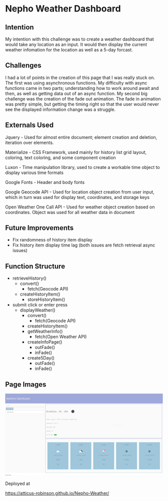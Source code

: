 # Nepho Weather Dashboard

## Intention

My intention with this challenge was to create a weather dashboard that would take any location as an input. It would then display the current weather infomation for the location as well as a 5-day forcast.

## Challenges

I had a lot of points in the creation of this page that I was really stuck on. The first was using asynchronous functions. My difficulty with async functions came in two parts; understanding how to work around await and then, as well as getting data out of an async function. My second big challenge was the creation of the fade out animation. The fade in animation was pretty simple, but getting the timing right so that the user would never see the displayed information change was a struggle.

## Externals Used

Jquery - Used for almost entire document; element   creation and deletion, iteration over elements.

Materialize - CSS Framework, used mainly for history list grid layout, coloring, text coloring, and some component creation

Luxon - Time manipulation library, used to create a workable time object to display various time formats

Google Fonts - Header and body fonts

Google Geocode API - Used for location object creation from user input, which in turn was used for display text, coordinates, and storage keys

Open Weather One Call API - Used for weather object creation based on coordinates. Object was used for all weather data in document

## Future Improvements

- Fix randomness of history item display
- Fix history item display time lag (both issues are fetch retrieval async issues)

## Function Structure

- retrieveHistory() 
    - convert()
        - fetch(Geocode API)
    - createHistoryItem() 
        - storeHistoryItem()
- submit click or enter press
    - displayWeather()
        - convert()
            - fetch(Geocode API)
        - createHistoryItem()
        - getWeatherInfo() 
            - fetch(Open Weather API)
        - createInfoPage()
            - outFade()
            - inFade()
        - create5Day()
            - outFade()
            - inFade()

## Page Images

![Main Page](./assets/images/Image1.png)

Deployed at

https://atticus-robinson.github.io/Nepho-Weather/